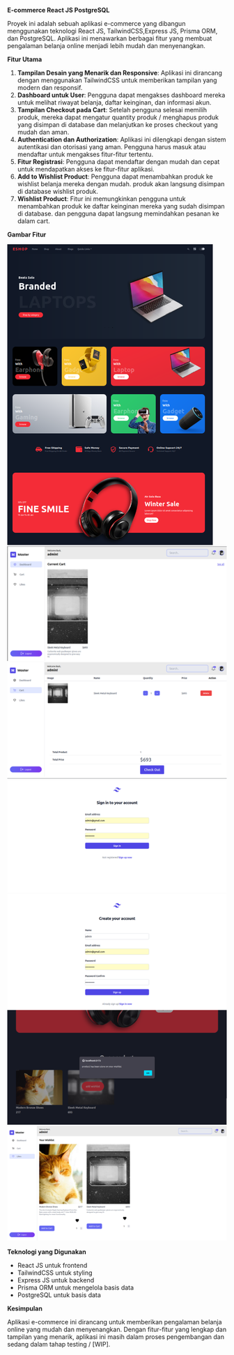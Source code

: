 **E-commerce React JS PostgreSQL**

Proyek ini adalah sebuah aplikasi e-commerce yang dibangun menggunakan teknologi React JS, TailwindCSS,Express JS, Prisma ORM, dan PostgreSQL. Aplikasi ini menawarkan berbagai fitur yang membuat pengalaman belanja online menjadi lebih mudah dan menyenangkan.

**Fitur Utama**

1. **Tampilan Desain yang Menarik dan Responsive**: Aplikasi ini dirancang dengan menggunakan TailwindCSS untuk memberikan tampilan yang modern dan responsif.
2. **Dashboard untuk User**: Pengguna dapat mengakses dashboard mereka untuk melihat riwayat belanja, daftar keinginan, dan informasi akun.
3. **Tampilan Checkout pada Cart**: Setelah pengguna selesai memilih produk, mereka dapat mengatur quantity produk / menghapus produk yang disimpan di database dan melanjutkan ke proses checkout yang mudah dan aman.
4. **Authentication dan Authorization**: Aplikasi ini dilengkapi dengan sistem autentikasi dan otorisasi yang aman. Pengguna harus masuk atau mendaftar untuk mengakses fitur-fitur tertentu.
5. **Fitur Registrasi**: Pengguna dapat mendaftar dengan mudah dan cepat untuk mendapatkan akses ke fitur-fitur aplikasi.
6. **Add to Wishlist Product**: Pengguna dapat menambahkan produk ke wishlist belanja mereka dengan mudah. produk akan langsung disimpan di database wishlist produk.
7. **Wishlist Product**: Fitur ini memungkinkan pengguna untuk menambahkan produk ke daftar keinginan mereka yang sudah disimpan di database. dan pengguna dapat langsung memindahkan pesanan ke dalam cart.

**Gambar Fitur**

![Gambar Fitur 1](./image/image-1.png)
![Gambar Fitur 2](./image/image-2.png)
![Gambar Fitur 3](./image/image-3.png)
![Gambar Fitur 4](./image/image-4.png)
![Gambar Fitur 5](./image/image-5.png)
![Gambar Fitur 6](./image/image-6.png)
![Gambar Fitur 7](./image/image-7.png)

**Teknologi yang Digunakan**

- React JS untuk frontend
- TailwindCSS untuk styling
- Express JS untuk backend
- Prisma ORM untuk mengelola basis data
- PostgreSQL untuk basis data

**Kesimpulan**

Aplikasi e-commerce ini dirancang untuk memberikan pengalaman belanja online yang mudah dan menyenangkan. Dengan fitur-fitur yang lengkap dan tampilan yang menarik, aplikasi ini masih dalam proses pengembangan dan sedang dalam tahap testing / [WIP].
